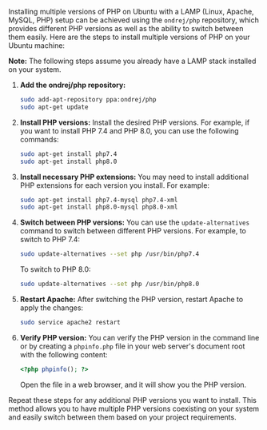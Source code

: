 Installing multiple versions of PHP on Ubuntu with a LAMP (Linux, Apache, MySQL, PHP) setup can be achieved using the `ondrej/php` repository, which provides different PHP versions as well as the ability to switch between them easily. Here are the steps to install multiple versions of PHP on your Ubuntu machine:

**Note:** The following steps assume you already have a LAMP stack installed on your system.

1. **Add the ondrej/php repository:**
   ```bash
   sudo add-apt-repository ppa:ondrej/php
   sudo apt-get update
   ```

2. **Install PHP versions:**
   Install the desired PHP versions. For example, if you want to install PHP 7.4 and PHP 8.0, you can use the following commands:
   ```bash
   sudo apt-get install php7.4
   sudo apt-get install php8.0
   ```

3. **Install necessary PHP extensions:**
   You may need to install additional PHP extensions for each version you install. For example:
   ```bash
   sudo apt-get install php7.4-mysql php7.4-xml
   sudo apt-get install php8.0-mysql php8.0-xml
   ```

4. **Switch between PHP versions:**
   You can use the `update-alternatives` command to switch between different PHP versions. For example, to switch to PHP 7.4:
   ```bash
   sudo update-alternatives --set php /usr/bin/php7.4
   ```

   To switch to PHP 8.0:
   ```bash
   sudo update-alternatives --set php /usr/bin/php8.0
   ```

5. **Restart Apache:**
   After switching the PHP version, restart Apache to apply the changes:
   ```bash
   sudo service apache2 restart
   ```

6. **Verify PHP version:**
   You can verify the PHP version in the command line or by creating a `phpinfo.php` file in your web server's document root with the following content:
   ```php
   <?php phpinfo(); ?>
   ```

   Open the file in a web browser, and it will show you the PHP version.

Repeat these steps for any additional PHP versions you want to install. This method allows you to have multiple PHP versions coexisting on your system and easily switch between them based on your project requirements.